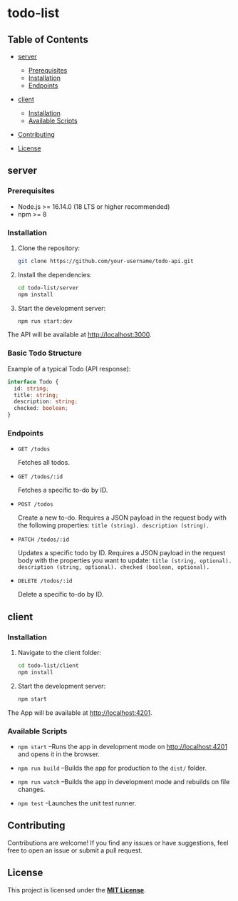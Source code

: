 # todo-list

## Table of Contents

- [server](#server)
  - [Prerequisites](#prerequisites)
  - [Installation](#server-installation)
  - [Endpoints](#endpoints)

- [client](#client)
  - [Installation](#client-installation)
  - [Available Scripts](#available-scripts)

- [Contributing](#contributing)
- [License](#license)

## server

### Prerequisites
  - Node.js >= 16.14.0 (18 LTS or higher recommended)
  - npm >= 8

<h3 id="server-installation">Installation</h3>

1. Clone the repository:

    ```bash
    git clone https://github.com/your-username/todo-api.git
    ```

2. Install the dependencies:

    ```bash
    cd todo-list/server
    npm install
    ```

3. Start the development server:

    ```bash
    npm run start:dev
    ```

The API will be available at <http://localhost:3000>.

### Basic Todo Structure
  Example of a typical Todo (API response):

```TypeScript
interface Todo {
  id: string;
  title: string;
  description: string;
  checked: boolean;
}
```
### Endpoints

  - ```http request
    GET /todos
    ```

    Fetches all todos.

  - ```http request
    GET /todos/:id
    ```

    Fetches a specific to-do by ID.

  - ```http request
    POST /todos
    ```

    Create a new to-do. Requires a JSON payload in the request body with the following properties:
    `title (string).
    description (string).`

  - ```http request
    PATCH /todos/:id
    ```

    Updates a specific todo by ID. Requires a JSON payload in the request body with the properties you want to update:
    `title (string, optional).
    description (string, optional).
    checked (boolean, optional).`

  - ```http request
    DELETE /todos/:id
    ```

    Delete a specific to-do by ID.

## client

<h3 id="client-installation">Installation</h3>

  1. Navigate to the client folder:

      ```bash
     cd todo-list/client
     npm install
      ```

  2. Start the development server:

      ```bash
      npm start
      ```

  The App will be available at <http://localhost:4201>.

<h3 id="available-scripts">Available Scripts</h3>


  - `npm start` –Runs the app in development mode on [http://localhost:4201](http://localhost:4201) and opens it in the browser.

  - `npm run build` –Builds the app for production to the `dist/` folder.

  - `npm run watch` –Builds the app in development mode and rebuilds on file changes.

  - `npm test` –Launches the unit test runner.

## Contributing

Contributions are welcome! If you find any issues or have suggestions, feel free to open an issue or submit a pull request.

## License

This project is licensed under the **[MIT License](https://opensource.org/license/mit/)**.

